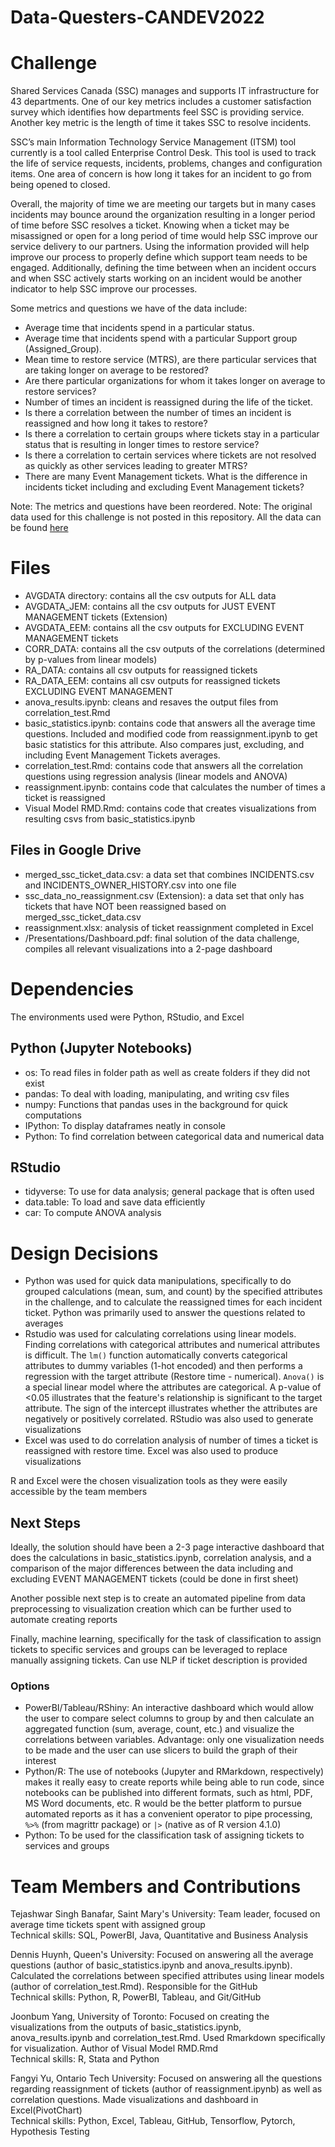 # Data-Questers-CANDEV2022

# Challenge
Shared Services Canada (SSC) manages and supports IT infrastructure for 43 departments. One of our key metrics includes a customer satisfaction survey which identifies how departments feel SSC is providing service. Another key metric is the length of time it takes SSC to resolve incidents.

SSC’s main Information Technology Service Management (ITSM) tool currently is a tool called Enterprise Control Desk. This tool is used to track the life of service requests, incidents, problems, changes and configuration items. One area of concern is how long it takes for an incident to go from being opened to closed.

Overall, the majority of time we are meeting our targets but in many cases incidents may bounce around the organization resulting in a longer period of time before SSC resolves a ticket. Knowing when a ticket may be misassigned or open for a long period of time would help SSC improve our service delivery to our partners. Using the information provided will help improve our process to properly define which support team needs to be engaged. Additionally, defining the time between when an incident occurs and when SSC actively starts working on an incident would be another indicator to help SSC improve our processes.

Some metrics and questions we have of the data include:

- Average time that incidents spend in a particular status.
- Average time that incidents spend with a particular Support group (Assigned_Group).
- Mean time to restore service (MTRS), are there particular services that are taking longer on average to be restored?
- Are there particular organizations for whom it takes longer on average to restore services?
- Number of times an incident is reassigned during the life of the ticket.
- Is there a correlation between the number of times an incident is reassigned and how long it takes to restore?
- Is there a correlation to certain groups where tickets stay in a particular status that is resulting in longer times to restore service?
- Is there a correlation to certain services where tickets are not resolved as quickly as other services leading to greater MTRS?
- There are many Event Management tickets. What is the difference in incidents ticket including and excluding Event Management tickets?

Note: The metrics and questions have been reordered.
Note: The original data used for this challenge is not posted in this repository. All the data can be found [here](https://drive.google.com/drive/folders/1ULxbHSUbxGwaSufkk8y_aJDgxva1f8Gq?usp=sharing)

# Files
- AVGDATA directory: contains all the csv outputs for ALL data
- AVGDATA_JEM: contains all the csv outputs for JUST EVENT MANAGEMENT tickets (Extension)
- AVGDATA_EEM: contains all the csv outputs for EXCLUDING EVENT MANAGEMENT tickets
- CORR_DATA: contains all the csv outputs of the correlations (determined by p-values from linear models)
- RA_DATA: contains all csv outputs for reassigned tickets
- RA_DATA_EEM: contains all csv outputs for reassigned tickets EXCLUDING EVENT MANAGEMENT
- anova_results.ipynb: cleans and resaves the output files from correlation_test.Rmd
- basic_statistics.ipynb: contains code that answers all the average time questions. Included and modified code from reassignment.ipynb to get basic statistics for this attribute. Also compares just, excluding, and including Event Management Tickets averages.
- correlation_test.Rmd: contains code that answers all the correlation questions using regression analysis (linear models and ANOVA)
- reassignment.ipynb: contains code that calculates the number of times a ticket is reassigned
- Visual Model RMD.Rmd: contains code that creates visualizations from resulting csvs from basic_statistics.ipynb

## Files in Google Drive
- merged_ssc_ticket_data.csv: a data set that combines INCIDENTS.csv and INCIDENTS_OWNER_HISTORY.csv into one file
- ssc_data_no_reassignment.csv (Extension): a data set that only has tickets that have NOT been reassigned based on merged_ssc_ticket_data.csv
- reassignment.xlsx: analysis of ticket reassignment completed in Excel
- /Presentations/Dashboard.pdf: final solution of the data challenge, compiles all relevant visualizations into a 2-page dashboard

# Dependencies
The environments used were Python, RStudio, and Excel

## Python (Jupyter Notebooks)
- os: To read files in folder path as well as create folders if they did not exist
- pandas: To deal with loading, manipulating, and writing csv files
- numpy: Functions that pandas uses in the background for quick computations
- IPython: To display dataframes neatly in console
- Python: To find correlation between categorical data and numerical data

## RStudio
- tidyverse: To use for data analysis; general package that is often used
- data.table: To load and save data efficiently
- car: To compute ANOVA analysis

# Design Decisions
- Python was used for quick data manipulations, specifically to do grouped calculations (mean, sum, and count) by the specified attributes in the challenge, and to calculate the reassigned times for each incident ticket. Python was primarily used to answer the questions related to averages
- Rstudio was used for calculating correlations using linear models. Finding correlations with categorical attributes and numerical attributes is difficult. The `lm()` function automatically converts categorical attributes to dummy variables (1-hot encoded) and then performs a regression with the target attribute (Restore time - numerical). `Anova()` is a special linear model where the attributes are categorical. A p-value of <0.05 illustrates that the feature's relationship is significant to the target attribute. The sign of the intercept illustrates whether the attributes are negatively or positively correlated. RStudio was also used to generate visualizations
- Excel was used to do correlation analysis of number of times a ticket is reassigned with restore time. Excel was also used to produce visualizations

R and Excel were the chosen visualization tools as they were easily accessible by the team members

## Next Steps
Ideally, the solution should have been a 2-3 page interactive dashboard that does the calculations in basic_statistics.ipynb, correlation analysis, and a comparison of the major differences between the data including and excluding EVENT MANAGEMENT tickets (could be done in first sheet)  

Another possible next step is to create an automated pipeline from data preprocessing to visualization creation which can be further used to automate creating reports

Finally, machine learning, specifically for the task of classification to assign tickets to specific services and groups can be leveraged to replace manually assigning tickets. Can use NLP if ticket description is provided

### Options
- PowerBI/Tableau/RShiny: An interactive dashboard which would allow the user to compare select columns to group by and then calculate an aggregated function (sum, average, count, etc.) and visualize the correlations between variables. Advantage: only one visualization needs to be made and the user can use slicers to build the graph of their interest
- Python/R: The use of notebooks (Jupyter and RMarkdown, respectively) makes it really easy to create reports while being able to run code, since notebooks can be published into different formats, such as html, PDF, MS Word documents, etc. R would be the better platform to pursue automated reports as it has a convenient operator to pipe processing, `%>%` (from magrittr package) or `|>` (native as of R version 4.1.0)
- Python: To be used for the classification task of assigning tickets to services and groups

# Team Members and Contributions
Tejashwar Singh Banafar, Saint Mary's University: Team leader, focused on average time tickets spent with assigned group  
Technical skills: SQL, PowerBI, Java, Quantitative and Business Analysis

Dennis Huynh, Queen's University: Focused on answering all the average questions (author of basic_statistics.ipynb and anova_results.ipynb). Calculated the correlations between specified attributes using linear models (author of correlation_test.Rmd). Responsible for the GitHub  
Technical skills: Python, R, PowerBI, Tableau, and Git/GitHub

Joonbum Yang, University of Toronto: Focused on creating the visualizations from the outputs of basic_statistics.ipynb, anova_results.ipynb and correlation_test.Rmd. Used Rmarkdown specifically for visualization. Author of Visual Model RMD.Rmd    
Technical skills: R, Stata and Python

Fangyi Yu, Ontario Tech University: Focused on answering all the questions regarding reassignment of tickets (author of reassignment.ipynb) as well as correlation questions. Made visualizations and dashboard in Excel(PivotChart)  
Technical skills: Python, Excel, Tableau, GitHub, Tensorflow, Pytorch, Hypothesis Testing
